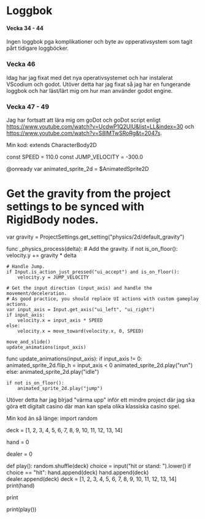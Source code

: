  # Loggbok
 #### Vecka 34 - 44 
 Ingen loggbok pga komplikationer och byte av opperativsystem som tagit pårt tidigare loggböcker.

 ### Vecka 46
 Idag har jag fixat med det nya operativsystemet och har instalerat VScodium och godot. Utöver detta har jag fixat så jag har en fungerande loggbok och har läst/lärt mig om hur man använder godot engine.


 ### Vecka 47 - 49
 Jag har fortsatt att lära mig om goDot och goDot script enligt https://www.youtube.com/watch?v=UcdwP1Q2UlU&list=LL&index=30 och https://www.youtube.com/watch?v=S8lMTwSRoRg&t=2047s. 

 Min kod:
 extends CharacterBody2D


const SPEED = 110.0
const JUMP_VELOCITY = -300.0

@onready var animated_sprite_2d = $AnimatedSprite2D

# Get the gravity from the project settings to be synced with RigidBody nodes.
var gravity = ProjectSettings.get_setting("physics/2d/default_gravity")


func _physics_process(delta):
	# Add the gravity.
	if not is_on_floor():
		velocity.y += gravity * delta

	# Handle Jump.
	if Input.is_action_just_pressed("ui_accept") and is_on_floor():
		velocity.y = JUMP_VELOCITY

	# Get the input direction (input_axis) and handle the movement/deceleration.
	# As good practice, you should replace UI actions with custom gameplay actions.
	var input_axis = Input.get_axis("ui_left", "ui_right")
	if input_axis:
		velocity.x = input_axis * SPEED
	else:
		velocity.x = move_toward(velocity.x, 0, SPEED)

	move_and_slide()
	update_animations(input_axis)


func update_animations(input_axis):
	if input_axis != 0:
		animated_sprite_2d.flip_h = input_axis < 0
		animated_sprite_2d.play("run")
	else:
		animated_sprite_2d.play("idle")
		
	if not is_on_floor():
		animated_sprite_2d.play("jump")


Utöver detta har jag blrjad "värma upp" inför ett mindre project där jag ska göra ett digitalt casino där man kan spela olika klassiska casino spel.

Min kod än så länge:
import random

deck = [1, 2, 3, 4, 5, 6, 7, 8, 9, 10, 11, 12, 13, 14]

hand = 0

dealer = 0

def play():
    random.shuffle(deck)
    choice = input("hit or stand: ").lower()
    if choice == "hit":
        hand.append(deck)
        hand.append(deck)
        dealer.append(deck)
        deck = [1, 2, 3, 4, 5, 6, 7, 8, 9, 10, 11, 12, 13, 14]
        print(hand)
        
print

print(play())

        
